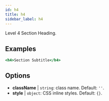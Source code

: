 ```yaml
---
id: h4
title: h4
sidebar_label: h4
---
```


Level 4 Section Heading.

## Examples

```jsx live
<h4>Section Subtitle</h4>
```

## Options

* __className__ | `string`: class name. Default: `''`.
* __style__ | `object`: CSS inline styles. Default: `{}`.
